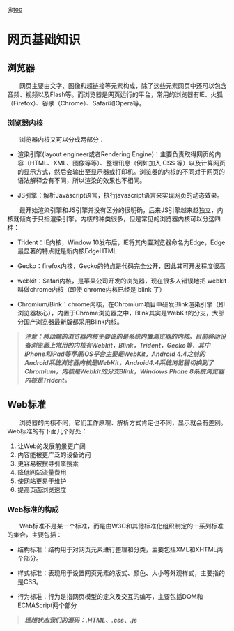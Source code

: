 @[toc](HTML基础知识)

# 网页基础知识
## 浏览器
&emsp;&emsp;网页主要由文字、图像和超链接等元素构成，除了这些元素网页中还可以包含音频、视频以及Flash等。而浏览器是网页运行的平台，常用的浏览器有IE、火狐（Firefox）、谷歌（Chrome）、Safari和Opera等。

### 浏览器内核
&emsp;&emsp;浏览器内核又可以分成两部分：

+ 渲染引擎(layout engineer或者Rendering Engine)：主要负责取得网页的内容（HTML、XML、图像等等）、整理讯息（例如加入 CSS 等）以及计算网页的显示方式，然后会输出至显示器或打印机。浏览器的内核的不同对于网页的语法解释会有不同，所以渲染的效果也不相同。

+ JS引擎：解析Javascript语言，执行javascript语言来实现网页的动态效果。

&emsp;&emsp;最开始渲染引擎和JS引擎并没有区分的很明确，后来JS引擎越来越独立，内核就倾向于只指渲染引擎。内核的种类很多，但是常见的浏览器内核可以分这四种：

+ Trident：IE内核，Window 10发布后，IE将其内置浏览器命名为Edge，Edge 最显著的特点就是新内核EdgeHTML

+ Gecko：firefox内核，Gecko的特点是代码完全公开，因此其可开发程度很高

+ webkit：Safari内核，是苹果公司开发的浏览器，现在很多人错误地把 webkit叫做chrome内核（即使 chrome内核已经是 blink 了）

+ Chromium/Bink：chrome内核，在Chromium项目中研发Blink渲染引擎（即浏览器核心），内置于Chrome浏览器之中，Blink其实是WebKit的分支，大部分国产浏览器最新版都采用Blink内核。

> *__注意：移动端的浏览器内核主要说的是系统内置浏览器的内核。目前移动设备浏览器上常用的内核有Webkit，Blink，Trident，Gecko等，其中iPhone和iPad等苹果iOS平台主要是WebKit，Android 4.4之前的Android系统浏览器内核是WebKit，Android4.4系统浏览器切换到了Chromium，内核是Webkit的分支Blink，Windows Phone 8系统浏览器内核是Trident。__*

## Web标准
&emsp;&emsp;浏览器的内核不同，它们工作原理、解析方式肯定也不同，显示就会有差别。Web标准的有下面几个好处：

1. 让Web的发展前景更广阔
2. 内容能被更广泛的设备访问
3. 更容易被搜寻引擎搜索
4. 降低网站流量费用
5. 使网站更易于维护
6. 提高页面浏览速度

### Web标准的构成

&emsp;&emsp;Web标准不是某一个标准，而是由W3C和其他标准化组织制定的一系列标准的集合，主要包括：

+ 结构标准：结构用于对网页元素进行整理和分类，主要包括XML和XHTML两个部分。

+ 样式标准：表现用于设置网页元素的版式、颜色、大小等外观样式，主要指的是CSS。

+ 行为标准：行为是指网页模型的定义及交互的编写，主要包括DOM和ECMAScript两个部分

> *__理想状态我们的源码：.HTML、.css、.js__*